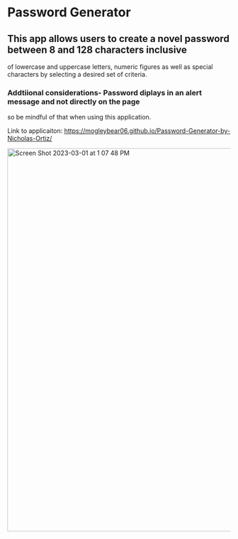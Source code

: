 # Password Generator

## This app allows users to create a novel password between 8 and 128 characters inclusive
of lowercase and uppercase letters, numeric figures as well as special characters by selecting a 
desired set of criteria.

### Addtiional considerations- Password diplays in an alert message and not directly on the page
so be mindful of that when using this application.

Link to applicaiton: https://mogleybear06.github.io/Password-Generator-by-Nicholas-Ortiz/

<img width="862" alt="Screen Shot 2023-03-01 at 1 07 48 PM" src="https://user-images.githubusercontent.com/44917761/222240019-26c48f75-ecb7-4afd-9afb-965c0e4038e7.png">


